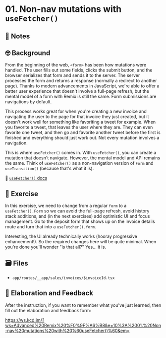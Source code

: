 # 01. Non-nav mutations with `useFetcher()`

## 📝 Notes

## 🤓 Background

From the beginning of the web, `<form>` has been how mutations were handled. The user fills out some fields, clicks the submit button, and the browser serializes that form and sends it to the server. The server processes the form and returns a response (normally a redirect to another page). Thanks to modern advancements in JavaScript, we're able to offer a better user experience that doesn't involve a full-page refresh, but the mental model of a form with Remix is still the same. Form submissions are navigations by default.

This process works great for when you're creating a new invoice and navigating the user to the page for that invoice they just created, but it doesn't work well for something like favoriting a tweet for example. When you favorite a tweet, that leaves the user where they are. They can even favorite one tweet, and then go and favorite another tweet before the first is finished and everything should just work out. Not every mutation involves a navigation.

This is where `useFetcher()` comes in. With `useFetcher()`, you can create a mutation that doesn't navigate. However, the mental model and API remains the same. Think of `useFetcher()` as a non-navigation version of `Form` and `useTransition()` (because that's what it is).

📜 [`useFetcher()` docs](https://remix.run/docs/en/v1/api/remix#usefetcher)

## 💪 Exercise

In this exercise, we need to change from a regular `form` to a `useFetcher().Form` so we can avoid the full-page refresh, avoid history stack additions, and (in the next exercises) add optimistic UI and focus management. Go to the deposit form that shows up on the invoice details route and turn that into a `useFetcher().form`.

Interesting, the UI already technically works (hooray progressive enhancement!). So the required changes here will be quite minimal. When you're done you'll wonder "is that all?" Yes... it is.

## 🗃 Files

- `app/routes/__app/sales/invoices/$invoiceId.tsx`

## 🦉 Elaboration and Feedback

After the instruction, if you want to remember what you've just learned, then
fill out the elaboration and feedback form:

https://ws.kcd.im/?ws=Advanced%20Remix%20%F0%9F%A6%B8&e=10%3A%2001.%20Non-nav%20mutations%20with%20%60useFetcher()%60&em=
